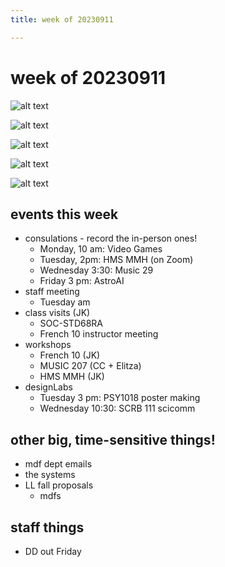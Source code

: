 ```yaml
---
title: week of 20230911

---
```


# week of 20230911

![alt text](https://files.slack.com/files-pri/T0HTW3H0V-F05RHKYS8F7/untitled_01_1-clr-bw.png?pub_secret=571c78d691)

![alt text](https://files.slack.com/files-pri/T0HTW3H0V-F05RHLMPWBF/untitled_01_4-clr-bw.png?pub_secret=03301d5843)

![alt text](https://files.slack.com/files-pri/T0HTW3H0V-F05RZ7J0X5F/untitled_01_3-clr-bw.png?pub_secret=7bdee3f0af)

![alt text](https://files.slack.com/files-pri/T0HTW3H0V-F05RDVACUPQ/untitled_01_5-clr-bw.png?pub_secret=44a1d241eb)

![alt text](https://files.slack.com/files-pri/T0HTW3H0V-F05RP32GDTN/untitled_01_9-clr-bw.png?pub_secret=462c03a9b9)



## events this week
* consulations - record the in-person ones!
    * Monday, 10 am: Video Games
    * Tuesday, 2pm: HMS MMH (on Zoom)
    * Wednesday 3:30: Music 29
    * Friday 3 pm: AstroAI
* staff meeting
    * Tuesday am
* class visits (JK)
    * SOC-STD68RA
    * French 10 instructor meeting
* workshops
    * French 10 (JK)
    * MUSIC 207 (CC + Elitza)
    * HMS MMH (JK)
* designLabs
    * Tuesday 3 pm: PSY1018 poster making
    * Wednesday 10:30: SCRB 111 scicomm

## other big, time-sensitive things!
* mdf dept emails 
* the systems
* LL fall proposals
    * mdfs

## staff things
* DD out Friday

